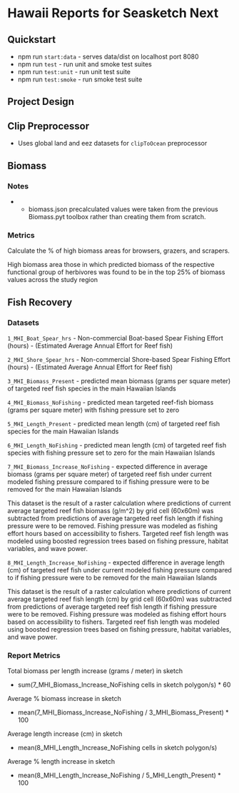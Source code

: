 # Hawaii Reports for Seasketch Next

## Quickstart

* npm run `start:data` - serves data/dist on localhost port 8080
* npm run `test` - run unit and smoke test suites
* npm run `test:unit` - run unit test suite
* npm run `test:smoke` - run smoke test suite

## Project Design

## Clip Preprocessor

* Uses global land and eez datasets for `clipToOcean` preprocessor

## Biomass

### Notes
* * biomass.json precalculated values were taken from the previous Biomass.pyt toolbox rather than creating them from scratch.

### Metrics
Calculate the % of high biomass areas for browsers, grazers, and scrapers.

High biomass area those in which predicted biomass of the respective functional group of herbivores was found to be in the top 25% of biomass values across the study region

## Fish Recovery

### Datasets
`1_MHI_Boat_Spear_hrs` - Non-commercial Boat-based Spear Fishing Effort (hours) - (Estimated Average Annual Effort for Reef fish)

`2_MHI_Shore_Spear_hrs` - Non-commercial Shore-based Spear Fishing Effort (hours) - (Estimated Average Annual Effort for Reef fish)

`3_MHI_Biomass_Present` - predicted mean biomass (grams per square meter) of targeted reef fish species in the main Hawaiian Islands

`4_MHI_Biomass_NoFishing` - predicted mean targeted reef-fish biomass (grams per square meter) with fishing pressure set to zero

`5_MHI_Length_Present` - predicted mean length (cm) of targeted reef fish species for the main Hawaiian Islands

`6_MHI_Length_NoFishing` - predicted mean length (cm) of targeted reef fish species with fishing pressure set to zero for the main Hawaiian Islands

`7_MHI_Biomass_Increase_NoFishing` - expected difference in average biomass (grams per square meter) of targeted reef fish under current modeled fishing pressure compared to if fishing pressure were to be removed for the main Hawaiian Islands

This dataset is the result of a raster calculation where predictions of current average targeted reef fish biomass (g/m^2) by grid cell (60x60m) was subtracted from predictions of average targeted reef fish length if fishing pressure were to be removed. Fishing pressure was modeled as fishing effort hours based on accessibility to fishers. Targeted reef fish length was modeled using boosted regression trees based on fishing pressure, habitat variables, and wave power.

`8_MHI_Length_Increase_NoFishing` - expected difference in average length (cm) of targeted reef fish under current modeled fishing pressure compared to if fishing pressure were to be removed for the main Hawaiian Islands

This dataset is the result of a raster calculation where predictions of current average targeted reef fish length (cm) by grid cell (60x60m) was subtracted from predictions of average targeted reef fish length if fishing pressure were to be removed. Fishing pressure was modeled as fishing effort hours based on accessibility to fishers. Targeted reef fish length was modeled using boosted regression trees based on fishing pressure, habitat variables, and wave power.

### Report Metrics

Total biomass per length increase (grams / meter) in sketch
* sum(7_MHI_Biomass_Increase_NoFishing cells in sketch polygon/s) * 60

Average % biomass increase in sketch
* mean(7_MHI_Biomass_Increase_NoFishing / 3_MHI_Biomass_Present) * 100

Average length increase (cm) in sketch
* mean(8_MHI_Length_Increase_NoFishing cells in sketch polygon/s)

Average % length increase in sketch
* mean(8_MHI_Length_Increase_NoFishing / 5_MHI_Length_Present) * 100

